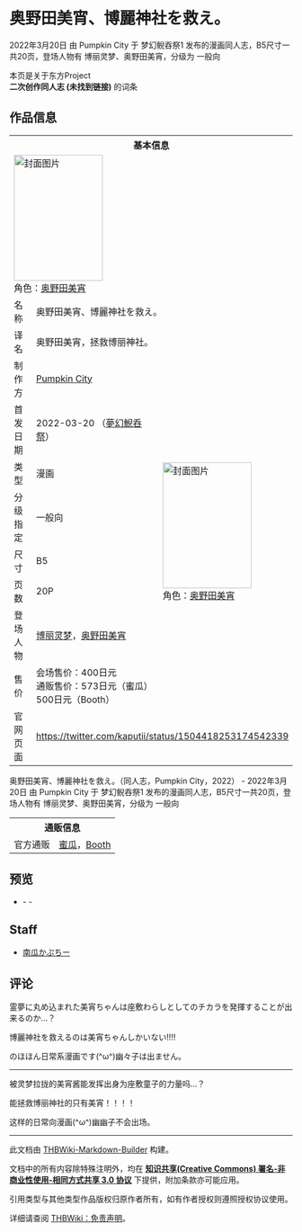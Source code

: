 # 奥野田美宵、博麗神社を救え。

<!-- source html: G:\repos\THBWiki-Markdown-Builder\THBWikiMarkdown\Temp\main\1\1d\ns0%3A%E5%A5%A5%E9%87%8E%E7%94%B0%E7%BE%8E%E5%AE%B5%E3%80%81%E5%8D%9A%E9%BA%97%E7%A5%9E%E7%A4%BE%E3%82%92%E6%95%91%E3%81%88%E3%80%82.html -->

2022年3月20日 由 Pumpkin City 于 梦幻鲵吞祭1 发布的漫画同人志，B5尺寸一共20页，登场人物有 博丽灵梦、奥野田美宵，分级为 一般向

本页是关于东方Project  
 **二次创作同人志 (未找到链接)** 的词条
## 作品信息

<table><tbody><tr><th colspan="3">基本信息</th></tr><tr><td class="cover-artwork-mobile" colspan="2"><a href="./文件-奥野田美宵、博麗神社を救え。封面.jpg.md" class="image" title="封面图片"><img alt="封面图片" src="https://upload.thwiki.cc/thumb/1/13/%E5%A5%A5%E9%87%8E%E7%94%B0%E7%BE%8E%E5%AE%B5%E3%80%81%E5%8D%9A%E9%BA%97%E7%A5%9E%E7%A4%BE%E3%82%92%E6%95%91%E3%81%88%E3%80%82%E5%B0%81%E9%9D%A2.jpg/158px-%E5%A5%A5%E9%87%8E%E7%94%B0%E7%BE%8E%E5%AE%B5%E3%80%81%E5%8D%9A%E9%BA%97%E7%A5%9E%E7%A4%BE%E3%82%92%E6%95%91%E3%81%88%E3%80%82%E5%B0%81%E9%9D%A2.jpg" decoding="async" loading="lazy" width="158" height="224" srcset="https://upload.thwiki.cc/thumb/1/13/%E5%A5%A5%E9%87%8E%E7%94%B0%E7%BE%8E%E5%AE%B5%E3%80%81%E5%8D%9A%E9%BA%97%E7%A5%9E%E7%A4%BE%E3%82%92%E6%95%91%E3%81%88%E3%80%82%E5%B0%81%E9%9D%A2.jpg/238px-%E5%A5%A5%E9%87%8E%E7%94%B0%E7%BE%8E%E5%AE%B5%E3%80%81%E5%8D%9A%E9%BA%97%E7%A5%9E%E7%A4%BE%E3%82%92%E6%95%91%E3%81%88%E3%80%82%E5%B0%81%E9%9D%A2.jpg 1.5x, https://upload.thwiki.cc/thumb/1/13/%E5%A5%A5%E9%87%8E%E7%94%B0%E7%BE%8E%E5%AE%B5%E3%80%81%E5%8D%9A%E9%BA%97%E7%A5%9E%E7%A4%BE%E3%82%92%E6%95%91%E3%81%88%E3%80%82%E5%B0%81%E9%9D%A2.jpg/317px-%E5%A5%A5%E9%87%8E%E7%94%B0%E7%BE%8E%E5%AE%B5%E3%80%81%E5%8D%9A%E9%BA%97%E7%A5%9E%E7%A4%BE%E3%82%92%E6%95%91%E3%81%88%E3%80%82%E5%B0%81%E9%9D%A2.jpg 2x" data-file-width="725" data-file-height="1024"></a><div class="cover-char">角色：<a href="./奥野田美宵.md" title="奥野田美宵">奥野田美宵</a></div></td>
</tr><tr><td class="label">名称</td><td colspan="2"> 奥野田美宵、博麗神社を救え。 </td></tr><tr><td class="label">译名</td><td colspan="2"> 奥野田美宵，拯救博丽神社。 </td></tr><tr><td class="label">制作方</td><td><a href="./Pumpkin_City.md" title="Pumpkin City">Pumpkin City</a></td><td class="cover-artwork" rowspan="8" style="min-width:224px;"><a href="./文件-奥野田美宵、博麗神社を救え。封面.jpg.md" class="image" title="封面图片"><img alt="封面图片" src="https://upload.thwiki.cc/thumb/1/13/%E5%A5%A5%E9%87%8E%E7%94%B0%E7%BE%8E%E5%AE%B5%E3%80%81%E5%8D%9A%E9%BA%97%E7%A5%9E%E7%A4%BE%E3%82%92%E6%95%91%E3%81%88%E3%80%82%E5%B0%81%E9%9D%A2.jpg/158px-%E5%A5%A5%E9%87%8E%E7%94%B0%E7%BE%8E%E5%AE%B5%E3%80%81%E5%8D%9A%E9%BA%97%E7%A5%9E%E7%A4%BE%E3%82%92%E6%95%91%E3%81%88%E3%80%82%E5%B0%81%E9%9D%A2.jpg" decoding="async" loading="lazy" width="158" height="224" srcset="https://upload.thwiki.cc/thumb/1/13/%E5%A5%A5%E9%87%8E%E7%94%B0%E7%BE%8E%E5%AE%B5%E3%80%81%E5%8D%9A%E9%BA%97%E7%A5%9E%E7%A4%BE%E3%82%92%E6%95%91%E3%81%88%E3%80%82%E5%B0%81%E9%9D%A2.jpg/238px-%E5%A5%A5%E9%87%8E%E7%94%B0%E7%BE%8E%E5%AE%B5%E3%80%81%E5%8D%9A%E9%BA%97%E7%A5%9E%E7%A4%BE%E3%82%92%E6%95%91%E3%81%88%E3%80%82%E5%B0%81%E9%9D%A2.jpg 1.5x, https://upload.thwiki.cc/thumb/1/13/%E5%A5%A5%E9%87%8E%E7%94%B0%E7%BE%8E%E5%AE%B5%E3%80%81%E5%8D%9A%E9%BA%97%E7%A5%9E%E7%A4%BE%E3%82%92%E6%95%91%E3%81%88%E3%80%82%E5%B0%81%E9%9D%A2.jpg/317px-%E5%A5%A5%E9%87%8E%E7%94%B0%E7%BE%8E%E5%AE%B5%E3%80%81%E5%8D%9A%E9%BA%97%E7%A5%9E%E7%A4%BE%E3%82%92%E6%95%91%E3%81%88%E3%80%82%E5%B0%81%E9%9D%A2.jpg 2x" data-file-width="725" data-file-height="1024"></a><div class="cover-char">角色：<a href="./奥野田美宵.md" title="奥野田美宵">奥野田美宵</a></div></td>
</tr><tr><td class="label">首发日期</td><td>2022-03-20&#160;（<a href="/展会作品列表?e=%E6%A2%A6%E5%B9%BB%E9%B2%B5%E5%90%9E%E7%A5%AD%231">夢幻鯢呑祭</a>）</td></tr><tr><td class="label">类型</td><td>漫画</td></tr><tr><td class="label">分级指定</td><td>一般向</td></tr><tr><td class="label">尺寸</td><td>B5</td></tr><tr><td class="label">页数</td><td>20P</td></tr><tr><td class="label">登场人物</td><td><a href="./博丽灵梦.md" title="博丽灵梦">博丽灵梦</a>，<a href="./奥野田美宵.md" title="奥野田美宵">奥野田美宵</a></td></tr><tr><td class="label">售价</td><td>会场售价：400日元<br>通贩售价：573日元（蜜瓜）500日元（Booth）</td></tr>
<tr><td class="label">官网页面</td><td colspan="2"><a rel="nofollow" class="external free" href="https://twitter.com/kaputii/status/1504418253174542339">https://twitter.com/kaputii/status/1504418253174542339</a></td></tr></tbody></table>

奥野田美宵、博麗神社を救え。（同人志，Pumpkin City，2022） - 2022年3月20日 由 Pumpkin City 于 梦幻鲵吞祭1 发布的漫画同人志，B5尺寸一共20页，登场人物有 博丽灵梦、奥野田美宵，分级为 一般向

<table><tbody><tr><th colspan="3">通贩信息</th></tr><tr><td class="label">官方通贩</td><td colspan="2"><a rel="nofollow" class="external text" href="https://www.melonbooks.co.jp/detail/detail.php?product_id=1416480">蜜瓜</a>，<a rel="nofollow" class="external text" href="https://pumpkincity.booth.pm/items/3727329">Booth</a></td></tr></tbody></table>


## 预览
- [](./文件-奥野田美宵、博麗神社を救え。预览图1.jpg.md)- [](./文件-奥野田美宵、博麗神社を救え。预览图2.jpg.md)- [](./文件-奥野田美宵、博麗神社を救え。预览图3.jpg.md)

## Staff
- [南瓜かぷちー](./南瓜かぷちー.md)

## 评论

  
霊夢に丸め込まれた美宵ちゃんは座敷わらしとしてのチカラを発揮することが出来るのか…？  

博麗神社を救えるのは美宵ちゃんしかいない!!!!  

のほほん日常系漫画です(^ω^)幽々子は出ません。  

  

___

  
被灵梦拉拢的美宵酱能发挥出身为座敷童子的力量吗…？  

能拯救博丽神社的只有美宵！！！！  

这样的日常向漫画(^ω^)幽幽子不会出场。
  







---

此文档由 [THBWiki-Markdown-Builder](https://github.com/Delsin-Yu/THBWiki-Markdown-Builder) 构建。

文档中的所有内容除特殊注明外，均在 [**知识共享(Creative Commons) 署名-非商业性使用-相同方式共享 3.0 协议**](https://creativecommons.org/licenses/by-sa/3.0/deed.zh-hans) 下提供，附加条款亦可能应用。

引用类型与其他类型作品版权归原作者所有，如有作者授权则遵照授权协议使用。

详细请查阅 [THBWiki：免责声明](https://thbwiki.cc/THBWiki:%E5%85%8D%E8%B4%A3%E5%A3%B0%E6%98%8E)。

